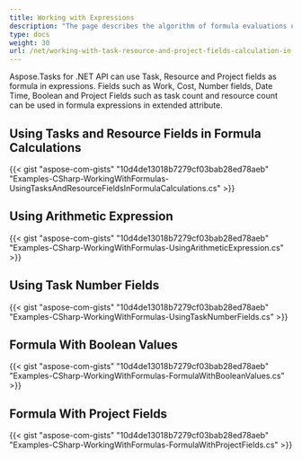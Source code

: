 ```yaml
---
title: Working with Expressions
description: "The page describes the algorithm of formula evaluations used by Aspose.Tasks for .NET library for calculations."
type: docs
weight: 30
url: /net/working-with-task-resource-and-project-fields-calculation-in-expressions/
---
```


Aspose.Tasks for .NET API can use Task, Resource and Project fields as formula in expressions. Fields such as Work, Cost, Number fields, Date Time, Boolean and Project Fields such as task count and resource count can be used in formula expressions in extended attribute.

## **Using Tasks and Resource Fields in Formula Calculations**
{{< gist "aspose-com-gists" "10d4de13018b7279cf03bab28ed78aeb" "Examples-CSharp-WorkingWithFormulas-UsingTasksAndResourceFieldsInFormulaCalculations.cs" >}}

## **Using Arithmetic Expression**
{{< gist "aspose-com-gists" "10d4de13018b7279cf03bab28ed78aeb" "Examples-CSharp-WorkingWithFormulas-UsingArithmeticExpression.cs" >}}

## **Using Task Number Fields**
{{< gist "aspose-com-gists" "10d4de13018b7279cf03bab28ed78aeb" "Examples-CSharp-WorkingWithFormulas-UsingTaskNumberFields.cs" >}}

## **Formula With Boolean Values**
{{< gist "aspose-com-gists" "10d4de13018b7279cf03bab28ed78aeb" "Examples-CSharp-WorkingWithFormulas-FormulaWithBooleanValues.cs" >}}

## **Formula With Project Fields**
{{< gist "aspose-com-gists" "10d4de13018b7279cf03bab28ed78aeb" "Examples-CSharp-WorkingWithFormulas-FormulaWithProjectFields.cs" >}}
